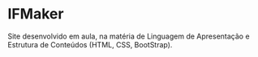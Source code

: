 # IFMaker
Site desenvolvido em aula, na matéria de Linguagem de Apresentação e Estrutura de Conteúdos (HTML, CSS, BootStrap).
